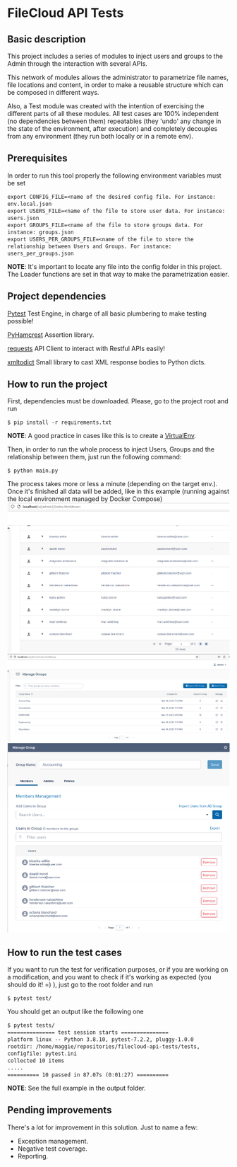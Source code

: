 # FileCloud API Tests

## Basic description 

This project includes a series of modules to inject users and groups to the Admin through the interaction with several APIs.

This network of modules allows the administrator to parametrize file names, file locations and content, in order to make a reusable structure which can be composed in different ways.

Also, a Test module was created with the intention of exercising the different parts of all these modules. All test cases are 100% independent (no dependencies between them) repeatables (they 'undo' any change in the state of the environment, after execution) and completely decouples from any environment (they run both locally or in a remote env). 

## Prerequisites

In order to run this tool properly the following environment variables must be set
```
export CONFIG_FILE=<name of the desired config file. For instance: env.local.json
export USERS_FILE=<name of the file to store user data. For instance: users.json
export GROUPS_FILE=<name of the file to store groups data. For instance: groups.json
export USERS_PER_GROUPS_FILE=<name of the file to store the relationship between Users and Groups. For instance: users_per_groups.json
```

**NOTE**: It's important to locate any file into the config folder in this project. The Loader functions are set in that way to make the parametrization easier.

## Project dependencies
[Pytest](https://docs.pytest.org/en/7.2.x/) Test Engine, in charge of all basic plumbering to make testing possible!

[PyHamcrest](https://pyhamcrest.readthedocs.io/en/latest/) Assertion library.

[requests](https://requests.readthedocs.io/) API Client to interact with Restful APIs easily!

[xmltodict](https://github.com/martinblech/xmltodict) Small library to cast XML response bodies to Python dicts. 

## How to run the project

First, dependencies must be downloaded. Please, go to the project root and run
```
$ pip install -r requirements.txt
```

**NOTE**: A good practice in cases like this is to create a [VirtualEnv](https://virtualenv.pypa.io/en/latest/).

Then, in order to run the whole process to inject Users, Groups and the relationship between them, just run the following command:
```
$ python main.py
```

The process takes more or less a minute (depending on the target env.). Once it's finished all data will be added, like in this example (running against the local environment managed by Docker Compose)
![users](images/users1.png)
![groups](images/groups1.png)
![group](images/groups2.png)

## How to run the test cases
If you want to run the test for verification purposes, or if you are working on a modification, and you want to check if it's working as expected (you should do it! =) ), just go to the root folder and run
```
$ pytest test/
```

You should get an output like the following one

```
$ pytest tests/
=============== test session starts ===============
platform linux -- Python 3.8.10, pytest-7.2.2, pluggy-1.0.0
rootdir: /home/maggie/repositories/filecloud-api-tests/tests, configfile: pytest.ini
collected 10 items
.....
========== 10 passed in 87.07s (0:01:27) ==========
```

**NOTE**: See the full example in the output folder.


## Pending improvements
There's a lot for improvement in this solution. Just to name a few:
* Exception management.
* Negative test coverage.
* Reporting.
